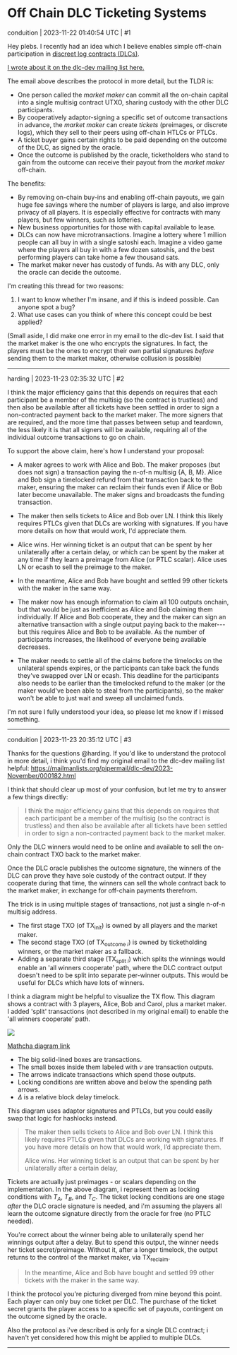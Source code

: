 # Off Chain DLC Ticketing Systems

conduition | 2023-11-22 01:40:54 UTC | #1

Hey plebs. I recently had an idea which I believe enables simple off-chain participation in [discreet log contracts (DLCs)](https://bitcoinops.org/en/topics/discreet-log-contracts/). 

[I wrote about it on the dlc-dev mailing list here.](https://mailmanlists.org/pipermail/dlc-dev/2023-November/000182.html)



The email above describes the protocol in more detail, but the TLDR is:
- One person called the _market maker_ can commit all the on-chain capital into a single multisig contract UTXO, sharing custody with the other DLC participants. 
- By cooperatively adaptor-signing a specific set of outcome transactions in advance, the _market maker_ can create _tickets_ (preimages, or discrete logs), which they sell to their peers using off-chain HTLCs or PTLCs. 
- A ticket buyer gains certain rights to be paid depending on the outcome of the DLC, as signed by the oracle.
- Once the outcome is published by the oracle, ticketholders who stand to gain from the outcome can receive their payout from the _market maker_ off-chain.  

The benefits:
- By removing on-chain buy-ins and enabling off-chain payouts, we gain huge fee savings where the number of players is large, and also improve privacy of all players. It is especially effective for contracts with many players, but few winners, such as lotteries.
- New business opportunities for those with capital available to lease.
- DLCs can now have microtransactions. Imagine a lottery where 1 million people can all buy in with a single satoshi each. Imagine a video game where the players all buy in with a few dozen satoshis, and the best performing players can take home a few thousand sats. 
- The market maker never has custody of funds. As with any DLC, only the oracle can decide the outcome.

I'm creating this thread for two reasons:
1. I want to know whether I'm insane, and if this is indeed possible. Can anyone spot a bug? 
2. What use cases can you think of where this concept could be best applied? 


(Small aside, I did make one error in my email to the dlc-dev list. I said that the market maker is the one who encrypts the signatures. In fact, the players must be the ones to encrypt their own partial signatures _before_ sending them to the market maker, otherwise collusion is possible)

-------------------------

harding | 2023-11-23 02:35:32 UTC | #2

I think the major efficiency gains that this depends on requires that each participant be a member of the multisig (so the contract is trustless) and then also be available after all tickets have been settled in order to sign a non-contracted payment back to the market maker.  The more signers that are required, and the more time that passes between setup and teardown, the less likely it is that all signers will be available, requiring all of the individual outcome transactions to go on chain.

To support the above claim, here's how I understand your proposal:

- A maker agrees to work with Alice and Bob.  The maker proposes (but does not sign) a transaction paying the n-of-n multisig {A, B, M}.  Alice and Bob sign a timelocked refund from that transaction back to the maker, ensuring the maker can reclaim their funds even if Alice or Bob later become unavailable.  The maker signs and broadcasts the funding transaction.

- The maker then sells tickets to Alice and Bob over LN.  I think this likely requires PTLCs given that DLCs are working with signatures.  If you have more details on how that would work, I'd appreciate them.

- Alice wins.  Her winning ticket is an output that can be spent by her unilaterally after a certain delay, or which can be spent by the maker at any time if they learn a preimage from Alice (or PTLC scalar).  Alice uses LN or ecash to sell the preimage to the maker.

- In the meantime, Alice and Bob have bought and settled 99 other tickets with the maker in the same way.

- The maker now has enough information to claim all 100 outputs onchain, but that would be just as inefficient as Alice and Bob claiming them individually.  If Alice and Bob cooperate, they and the maker can sign an alternative transaction with a single output paying back to the maker---but this requires Alice and Bob to be available.  As the number of participants increases, the likelihood of everyone being available decreases.

- The maker needs to settle all of the claims before the timelocks on the unilateral spends expires, or the participants can take back the funds they've swapped over LN or ecash.  This deadline for the participants also needs to be earlier than the timelocked refund to the maker (or the maker would've been able to steal from the participants), so the maker won't be able to just wait and sweep all unclaimed funds.

I'm not sure I fully understood your idea, so please let me know if I missed something.

-------------------------

conduition | 2023-11-23 20:35:12 UTC | #3

Thanks for the questions @harding. If you'd like to understand the protocol in more detail, i think you'd find my original email to the dlc-dev mailing list helpful: https://mailmanlists.org/pipermail/dlc-dev/2023-November/000182.html

I think that should clear up most of your confusion, but let me try to answer a few things directly:

> I think the major efficiency gains that this depends on requires that each participant be a member of the multisig (so the contract is trustless) and then also be available after all tickets have been settled in order to sign a non-contracted payment back to the market maker. 

Only the DLC winners would need to be online and available to sell the on-chain contract TXO back to the market maker. 

Once the DLC oracle publishes the outcome signature, the winners of the DLC can prove they have sole custody of the contract output. If they cooperate during that time, the winners can sell the whole contract back to the market maker, in exchange for off-chain payments therefrom. 

The trick is in using multiple stages of transactions, not just a single n-of-n multisig address. 
- The first stage TXO (of $\text{TX}_{\text{init}}$) is owned by all players and the market maker. 
- The second stage TXO (of $\text{TX}_{\text{outcome } i}$) is owned by ticketholding winners, or the market maker as a fallback. 
- Adding a separate third stage ($\text{TX}_{\text{split }i}$) which splits the winnings would enable an 'all winners cooperate' path, where the DLC contract output doesn't need to be split into separate per-winner outputs. This would be useful for DLCs which have lots of winners.

I think a diagram might be helpful to visualize the TX flow. This diagram shows a contract with 3 players, Alice, Bob and Carol, plus a market maker. I added 'split' transactions (not described in my original email) to enable the 'all winners cooperate' path. 


<img src="upload://xq35HbL1frk44gngSHJJPOhIYgX.png">

[Mathcha diagram link](https://www.mathcha.io/editor/dxr6ncP8twWsGkYVZxHP52E1PhdgEoQMiwZlDV0)

- The big solid-lined boxes are transactions.
- The small boxes inside them labeled with $v$ are transaction outputs.
- The arrows indicate transactions which spend those outputs. 
- Locking conditions are written above and below the spending path arrows.
- $\Delta$ is a relative block delay timelock.


This diagram uses adaptor signatures and PTLCs, but you could easily swap that logic for hashlocks instead. 

> The maker then sells tickets to Alice and Bob over LN. I think this likely requires PTLCs given that DLCs are working with signatures. If you have more details on how that would work, I’d appreciate them.
>
> Alice wins. Her winning ticket is an output that can be spent by her unilaterally after a certain delay, 

Tickets are actually just preimages - or scalars depending on the implementation. In the above diagram, i represent them as locking conditions with $T_A$, $T_B$, and $T_C$. The ticket locking conditions are one stage _after_ the DLC oracle signature is needed, and i'm assuming the players all learn the outcome signature directly from the oracle for free (no PTLC needed).

You're correct about the winner being able to unilaterally spend her winnings output after a delay. But to spend this output, the winner needs her ticket secret/preimage. Without it, after a longer timelock, the output returns to the control of the market maker, via $\text{TX}_{\text{reclaim}}$.

> In the meantime, Alice and Bob have bought and settled 99 other tickets with the maker in the same way.

I think the protocol you're picturing diverged from mine beyond this point. Each player can only buy one ticket per DLC. The purchase of the ticket secret grants the player access to a specific set of payouts, contingent on the outcome signed by the oracle.

Also the protocol as i've described is only for a single DLC contract; i haven't yet considered how this might be applied to multiple DLCs.

-------------------------

